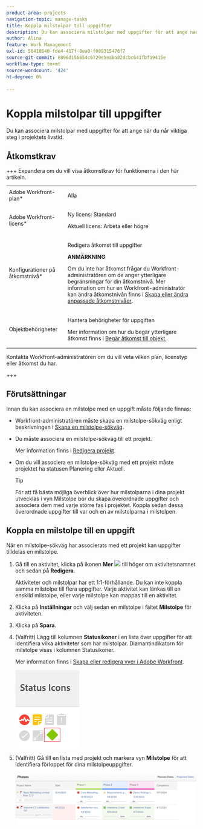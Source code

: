 ```yaml
---
product-area: projects
navigation-topic: manage-tasks
title: Koppla milstolpar till uppgifter
description: Du kan associera milstolpar med uppgifter för att ange när du når viktiga steg i projektets livstid. Du måste associera en milstolpe-bana med ett projekt innan du kan associera milstolpar med uppgifter i projektet.
author: Alina
feature: Work Management
exl-id: 56410640-fde4-417f-8ea0-f089315476f7
source-git-commit: e896d156854c6729e5ea0a82dcbc641fbfa9415e
workflow-type: tm+mt
source-wordcount: '424'
ht-degree: 0%

---
```


# Koppla milstolpar till uppgifter

<!--Audited: 01/2024-->

Du kan associera milstolpar med uppgifter för att ange när du når viktiga steg i projektets livstid.

## Åtkomstkrav

+++ Expandera om du vill visa åtkomstkrav för funktionerna i den här artikeln.

<table style="table-layout:auto"> 
 <col> 
 <col> 
 <tbody> 
  <tr> 
   <td role="rowheader">Adobe Workfront-plan*</td> 
   <td> <p>Alla</p> </td> 
  </tr> 
  <tr> 
   <td role="rowheader">Adobe Workfront-licens*</td> 
   <td> <p>Ny licens: Standard</p> 
   <p>Aktuell licens: Arbeta eller högre</p> 
   </td> 
  </tr> 
  <tr> 
   <td role="rowheader">Konfigurationer på åtkomstnivå*</td> 
   <td> <p>Redigera åtkomst till uppgifter</p> <p><b>ANMÄRKNING</b>

Om du inte har åtkomst frågar du Workfront-administratören om de anger ytterligare begränsningar för din åtkomstnivå. Mer information om hur en Workfront-administratör kan ändra åtkomstnivån finns i <a href="../../../administration-and-setup/add-users/configure-and-grant-access/create-modify-access-levels.md" class="MCXref xref">Skapa eller ändra anpassade åtkomstnivåer</a>.</p> </td>
</tr> 
  <tr> 
   <td role="rowheader">Objektbehörigheter</td> 
   <td> <p>Hantera behörigheter för uppgiften</p> <p>Mer information om hur du begär ytterligare åtkomst finns i <a href="../../../workfront-basics/grant-and-request-access-to-objects/request-access.md" class="MCXref xref">Begär åtkomst till objekt </a>.</p> </td> 
  </tr> 
 </tbody> 
</table>

Kontakta Workfront-administratören om du vill veta vilken plan, licenstyp eller åtkomst du har.

+++

## Förutsättningar

Innan du kan associera en milstolpe med en uppgift måste följande finnas:

* Workfront-administratören måste skapa en milstolpe-sökväg enligt beskrivningen i [Skapa en milstolpe-sökväg](../../../administration-and-setup/customize-workfront/configure-approval-milestone-processes/create-milestone-path.md).

* Du måste associera en milstolpe-sökväg till ett projekt.

  Mer information finns i [Redigera projekt](/help/quicksilver/manage-work/projects/manage-projects/edit-projects.md).

* Om du vill associera en milstolpe-sökväg med ett projekt måste projektet ha statusen Planering eller Aktuell.

  >[!TIP]
  >
  >För att få bästa möjliga överblick över hur milstolparna i dina projekt utvecklas i vyn Milstolpe bör du skapa överordnade uppgifter och associera dem med varje större fas i projektet. Koppla sedan dessa överordnade uppgifter till var och en av milstolparna i milstolpen.

## Koppla en milstolpe till en uppgift

När en milstolpe-sökväg har associerats med ett projekt kan uppgifter tilldelas en milstolpe.

1. Gå till en aktivitet, klicka på ikonen **Mer** ![](assets/more-icon.png) till höger om aktivitetsnamnet och sedan på **Redigera**.

   Aktiviteter och milstolpar har ett 1:1-förhållande. Du kan inte koppla samma milstolpe till flera uppgifter. Varje aktivitet kan länkas till en enskild milstolpe, eller varje milstolpe kan mappas till en aktivitet.

1. Klicka på **Inställningar** och välj sedan en milstolpe i fältet **Milstolpe** för aktiviteten.
1. Klicka på **Spara**.
1. (Valfritt) Lägg till kolumnen **Statusikoner** i en lista över uppgifter för att identifiera vilka aktiviteter som har milstolpar. Diamantindikatorn för milstolpe visas i kolumnen Statusikoner.

   Mer information finns i [Skapa eller redigera vyer i Adobe Workfront](/help/quicksilver/reports-and-dashboards/reports/reporting-elements/create-edit-views.md).

   ![](assets/amwt3.png)

1. (Valfritt) Gå till en lista med projekt och markera vyn **Milstolpe** för att identifiera förloppet för dina milstolpeuppgifter.

   ![](assets/milestone-view-project-list.png)
